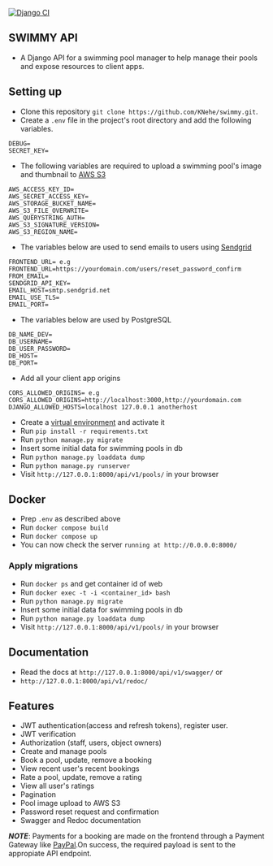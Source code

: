 [![Django CI](https://github.com/KNehe/swimmy/actions/workflows/django.yml/badge.svg)](https://github.com/KNehe/swimmy/actions/workflows/django.yml)

## SWIMMY API

- A Django API for a swimming pool manager to help manage their pools and expose resources to client apps.

## Setting up

- Clone this repository ```git clone https://github.com/KNehe/swimmy.git```.
- Create a `.env` file in the project's root directory and add the following variables.

```
DEBUG=
SECRET_KEY=
```

- The following variables are required to upload a swimming pool's image and thumbnail to [AWS S3](https://aws.amazon.com/s3/)
```
AWS_ACCESS_KEY_ID=
AWS_SECRET_ACCESS_KEY=
AWS_STORAGE_BUCKET_NAME=
AWS_S3_FILE_OVERWRITE=
AWS_QUERYSTRING_AUTH=
AWS_S3_SIGNATURE_VERSION=
AWS_S3_REGION_NAME=
```
- The variables below are used to send emails to users using [Sendgrid](https://sendgrid.com/)
```
FRONTEND_URL= e.g FRONTEND_URL=https://yourdomain.com/users/reset_password_confirm
FROM_EMAIL=
SENDGRID_API_KEY=
EMAIL_HOST=smtp.sendgrid.net
EMAIL_USE_TLS=
EMAIL_PORT=
```
- The variables below are used by PostgreSQL
```
DB_NAME_DEV=
DB_USERNAME=
DB_USER_PASSWORD=
DB_HOST=
DB_PORT=
```
- Add all your client app origins
```
CORS_ALLOWED_ORIGINS= e.g CORS_ALLOWED_ORIGINS=http://localhost:3000,http://yourdomain.com
DJANGO_ALLOWED_HOSTS=localhost 127.0.0.1 anotherhost
```
- Create a [virtual environment](https://docs.python.org/3/library/venv.html) and activate it
- Run `pip install -r requirements.txt`
- Run `python manage.py migrate`
- Insert some initial data for swimming pools in db
- Run `python manage.py loaddata dump`
- Run `python manage.py runserver`
- Visit `http://127.0.0.1:8000/api/v1/pools/` in your browser

## Docker
- Prep `.env` as described above
- Run  `docker compose build`
- Run  `docker compose up`
- You can now check the server `running at http://0.0.0.0:8000/`
### Apply migrations
- Run `docker ps` and get container id of web
- Run `docker exec -t -i <container_id> bash`
- Run `python manage.py migrate`
- Insert some initial data for swimming pools in db
- Run `python manage.py loaddata dump`
- Visit `http://127.0.0.1:8000/api/v1/pools/` in your browser

## Documentation
- Read the docs at `http://127.0.0.1:8000/api/v1/swagger/`
or
- `http://127.0.0.1:8000/api/v1/redoc/`

## Features

- JWT authentication(access and refresh tokens), register user.
- JWT verification
- Authorization (staff, users, object owners)
- Create and manage pools
- Book a pool, update, remove a booking
- View recent user's recent bookings
- Rate a pool, update, remove a rating
- View all user's ratings
- Pagination
- Pool image upload to AWS S3
- Password reset request and confirmation
- Swagger and Redoc documentation

***NOTE***: Payments for a booking are made on the frontend through a Payment Gateway like [PayPal](https://developer.paypal.com/).On success, the required payload is sent to the appropiate API endpoint.